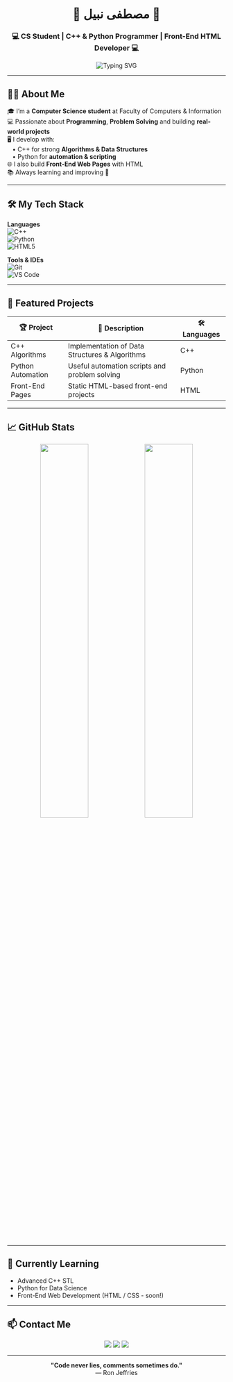<h1 align="center">🚀 مصطفى نبيل 🚀</h1>
<h3 align="center">💻 CS Student | C++ & Python Programmer | Front-End HTML Developer 💻</h3>

<p align="center">
  <img src="https://readme-typing-svg.herokuapp.com?font=Fira+Code&size=20&pause=1000&color=00F7FF&center=true&vCenter=true&width=435&lines=Computer+Science+Student;C%2B%2B+Programmer;Python+Developer;Front-End+Developer+(HTML);Lifelong+Learner+%F0%9F%9A%80" alt="Typing SVG" />
</p>

---

## 🧑‍🎓 About Me

🎓 I’m a **Computer Science student** at Faculty of Computers & Information  
💻 Passionate about **Programming**, **Problem Solving** and building **real-world projects**  
🖥️ I develop with:  
&nbsp; &nbsp;• C++ for strong **Algorithms & Data Structures**  
&nbsp; &nbsp;• Python for **automation & scripting**  
🌐 I also build **Front-End Web Pages** with HTML  
📚 Always learning and improving 🚀  

---

## 🛠️ My Tech Stack

**Languages**  
![C++](https://img.shields.io/badge/C++-00599C?style=for-the-badge&logo=c%2B%2B&logoColor=white)  
![Python](https://img.shields.io/badge/Python-3776AB?style=for-the-badge&logo=python&logoColor=white)  
![HTML5](https://img.shields.io/badge/HTML5-E34F26?style=for-the-badge&logo=html5&logoColor=white)  

**Tools & IDEs**  
![Git](https://img.shields.io/badge/Git-F05032?style=for-the-badge&logo=git&logoColor=white)  
![VS Code](https://img.shields.io/badge/VSCode-007ACC?style=for-the-badge&logo=visualstudiocode&logoColor=white)

---

## 🧩 Featured Projects

| 🏆 Project | 🚀 Description | 🛠️ Languages |
|------------|----------------|--------------|
| C++ Algorithms | Implementation of Data Structures & Algorithms | C++ |
| Python Automation | Useful automation scripts and problem solving | Python |
| Front-End Pages | Static HTML-based front-end projects | HTML |

---

## 📈 GitHub Stats

<p align="center">
  <img src="https://github-readme-stats.vercel.app/api?username=YOUR_GITHUB_USERNAME&show_icons=true&theme=radical&count_private=true" width="47%" />
  <img src="https://github-readme-stats.vercel.app/api/top-langs/?username=YOUR_GITHUB_USERNAME&layout=compact&theme=radical&langs_count=6" width="47%" />
</p>

---

## 🚀 Currently Learning

- Advanced C++ STL  
- Python for Data Science  
- Front-End Web Development (HTML / CSS - soon!)

---

## 📫 Contact Me

<p align="center">
  <a href="mailto:your.email@example.com"><img src="https://img.shields.io/badge/Gmail-D14836?style=for-the-badge&logo=gmail&logoColor=white"></a>
  <a href="https://linkedin.com/in/YOUR_LINKEDIN_PROFILE"><img src="https://img.shields.io/badge/LinkedIn-0077B5?style=for-the-badge&logo=linkedin&logoColor=white"></a>
  <a href="https://github.com/YOUR_GITHUB_USERNAME"><img src="https://img.shields.io/badge/GitHub-000?style=for-the-badge&logo=github&logoColor=white"></a>
</p>

---

<p align="center">
  <b>"Code never lies, comments sometimes do."</b><br>
  — Ron Jeffries
</p>


